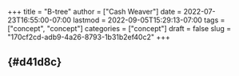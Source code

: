 +++
title = "B-tree"
author = ["Cash Weaver"]
date = 2022-07-23T16:55:00-07:00
lastmod = 2022-09-05T15:29:13-07:00
tags = ["concept", "concept"]
categories = ["concept"]
draft = false
slug = "170cf2cd-adb9-4a26-8793-1b31b2ef40c2"
+++

##  {#d41d8c}

